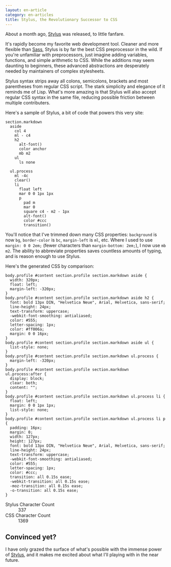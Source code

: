 ```yaml
---
layout: en-article
category: en-articles
title: Stylus, the Revolutionary Successor to CSS
---
```


About a month ago, [Stylus](http://learnboost.github.com/stylus) was released, to little fanfare. 

It's rapidly become my favorite web development tool. Cleaner and more flexible than [Sass](http://sass-lang.com/), Stylus is by far the best CSS preprocessor in the wild. If you're unfamiliar with preprocessors, just imagine adding variables, functions, and simple arithmetic to CSS. While the additions may seem daunting to beginners, these advanced abstractions are desperately needed by maintainers of complex stylesheets.

Stylus syntax strips away all colons, semicolons, brackets and most parentheses from regular CSS script. The stark simplicity and elegance of it reminds me of Lisp. What's more amazing is that Stylus will also accept regular CSS syntax in the same file, reducing possible friction between multiple contributers.

Here's a sample of Stylus, a bit of code that powers this very site:

    section.markdown
      aside
        col 4
        ml - c4
        h2
          alt-font()
          color anchor
          mb m2
        ul
          ls none

      ul.process
        ml -4c
        clear()
        li
          float left
          mar 0 0 1px 1px
          p
            pad m
            mar 0
            square c4 - m2 - 1px
            alt-font()
            color #ccc
            transition()

You'll notice that I've trimmed down many CSS properties: `background` is now `bg`, `border-color` is `bc`, `margin-left` is `ml`, etc. Where I used to use `margin: 0 0 2em;` (fewer characters than `margin-bottom: 2em;`), I now use `mb m2`. The ability to abbreviate properties saves countless amounts of typing, and is reason enough to use Stylus.

Here's the generated CSS by comparison:

    body.profile #content section.profile section.markdown aside {
      width: 320px;
      float: left;
      margin-left: -320px;
    }
    body.profile #content section.profile section.markdown aside h2 {
      font: bold 13px DIN, "Helvetica Neue", Arial, Helvetica, sans-serif;
      line-height: 24px;
      text-transform: uppercase;
      -webkit-font-smoothing: antialiased;
      color: #555;
      letter-spacing: 1px;
      color: #ff006a;
      margin: 0 0 16px;
    }
    body.profile #content section.profile section.markdown aside ul {
      list-style: none;
    }
    body.profile #content section.profile section.markdown ul.process {
      margin-left: -320px;
    }
    body.profile #content section.profile section.markdown ul.process:after {
      display: block;
      clear: both;
      content: "";
    }
    body.profile #content section.profile section.markdown ul.process li {
      float: left;
      margin: 0 0 1px 1px;
      list-style: none;
    }
    body.profile #content section.profile section.markdown ul.process li p {
      padding: 16px;
      margin: 0;
      width: 127px;
      height: 127px;
      font: bold 13px DIN, "Helvetica Neue", Arial, Helvetica, sans-serif;
      line-height: 24px;
      text-transform: uppercase;
      -webkit-font-smoothing: antialiased;
      color: #555;
      letter-spacing: 1px;
      color: #ccc;
      transition: all 0.15s ease;
      -webkit-transition: all 0.15s ease;
      -moz-transition: all 0.15s ease;
      -o-transition: all 0.15s ease;
    }

<dl class='comparison'>
  <dt>Stylus Character Count</dt>
  <dd><span>337</span></dd>
  <dt>CSS Character Count</dt>
  <dd><span>1369</span></dd>
</dl>

## Convinced yet?

I have only grazed the surface of what's possible with the immense power of [Stylus](http://learnboost.github.com/stylus/), and it makes me excited about what I'll playing with in the near future.
